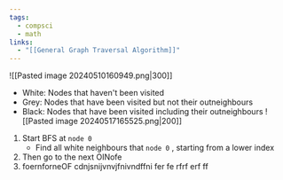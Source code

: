 ```yaml
---
tags:
  - compsci
  - math
links:
  - "[[General Graph Traversal Algorithm]]"
---
```

![[Pasted image 20240510160949.png|300]]
- White: Nodes that haven't been visited
- Grey: Nodes that have been visited but not their outneighbours
- Black: Nodes that have been visited including their outneighbours
![[Pasted image 20240517165525.png|200]]
1. Start BFS at `node 0`
	- Find all white neighbours that `node 0` , starting from a lower index
2. Then go to the next OINofe
3. foernforneOF
  cdnjsnijvnvjfnivndffni
  fer
  fe
  rfrf
  erf
ff
